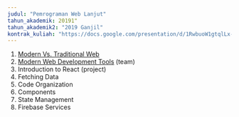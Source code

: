 ```yaml
---
judul: "Pemrograman Web Lanjut"
tahun_akademik: 20191"
tahun_akademik2: "2019 Ganjil"
kontrak_kuliah: "https://docs.google.com/presentation/d/1RwbuoW1gtqlLx-n43ApAeUy8OCGKqiNbe7XH5cCVfuo/edit?usp=sharing"
---
```


1. [Modern Vs. Traditional Web](https://docs.google.com/presentation/d/1-yjrlI8Js-K-YFRjW8z8cY5vq5afcLu9yd2USd_Zl4I/edit?usp=sharing)
2. [Modern Web Development Tools](https://docs.google.com/presentation/d/1tqNRpnyD98EOg_Ufxhwl0GKfKs2g9kBFpr-w6PDLBYU/edit?usp=sharing) (team)
3. Introduction to React (project)
4. Fetching Data
5. Code Organization
6. Components
7. State Management
8. Firebase Services